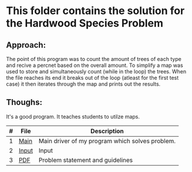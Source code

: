 # This folder contains the solution for the Hardwood Species Problem
## Approach:
The point of this program was to count the amount of trees of each type and recive a percnet based on the overall amount. 
To simplify a map was used to store and simultaneously count (while in the loop) the trees. When the file reaches its end it breaks out of the loop (atleast for the first test case) it then iterates through the map and prints out the results. 
## Thoughs:
It's a good program. It teaches students to utilze maps. 

|   #   | File |  Description |
| :---: | ----------- | ---------------------- |
|  1 | [Main](https://github.com/azizzmills/Programming-Techniques/blob/2143-OOP-Mills/A07/code) | Main driver of my program which solves problem. |
|  2 | [Input](https://github.com/azizzmills/Programming-Techniques/blob/2143-OOP-Mills/A07/input) | Input |
|  3 | [PDF](https://github.com/azizzmills/Programming-Techniques/blob/2143-OOP-Mills/A07/p514.pdf) | Problem statement and guidelines  |
